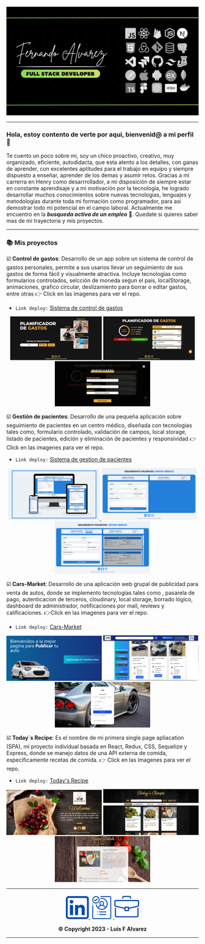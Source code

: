 
![img not found](https://github.com/fernando8alvarez/fernando8alvarez/blob/main/Banner%20Github%202.png)
* * *
### Hola, estoy contento de verte por aqui, bienvenid@ a mi perfil 👋

Te cuento un poco sobre mi, soy un chico proactivo, creativo, muy organizado, eficiente, autodidacta, que esta atento a los detalles, con ganas de aprender, con excelentes aptitudes para el trabajo en equipo y siempre dispuesto a enseñar, aprender de los demas y asumir retos. Gracias a mi carrerra en Henry como desarrrollador, a mi disposición de siempre estar en constante aprendisaje y a mi motivación por la tecnología, he logrado desarrollar muchos conocimientos sobre nuevas tecnologias, lenguajes y metodologías durante toda mi formación como programador, para asi demostrar todo mi potencial en el campo laboral. Actualmente me encuentro en la ***busqueda activa de un empleo*** 💼. Quedate si quieres saber mas de mi trayectoria y mis proyectos.
* * *
### 📚 Mis proyectos

☑️ **Control de gastos**: Desarrollo de un app sobre un sistema de control de gastos personales, permite a sus usarios llevar un seguimiento de sus gastos de forma fácil y visualmente atractiva. Incluye tecnologias como formularios controlados, selcción de moneda segun el pais, localStorage, animaciones, grafico circular, deslizamiento para borrar o editar gastos, entre otras  👉 Click en las imagenes para ver el repo.

- `Link deploy:` [Sistema de control de gastos](https://sistema-control-gastos.netlify.app/)

<p align="center">
  <a href="https://github.com/fernando8alvarez/Control-Gastos" title="click para ir al repositorio">
  <img heigth="100" width="240" src="https://github.com/fernando8alvarez/Control-Gastos/blob/main/Imgs/1-LandingPage.png" alt="Proyecto (Control Gastos)">
  </a>
  <a href="https://github.com/fernando8alvarez/Control-Gastos" title="click para ir al repositorio">
  <img heigth="100" width="240" src="https://github.com/fernando8alvarez/Control-Gastos/blob/main/Imgs/2-Panel.png" alt="Proyecto (Control Gastos)">
  </a>
  <a href="https://github.com/fernando8alvarez/Control-Gastos" title="click para ir al repositorio">
  <img heigth="100" width="250" src="https://github.com/fernando8alvarez/Control-Gastos/blob/main/Imgs/3-Formulario.png" alt="Proyecto (Control Gastos)"></a>
</p>

☑️ **Gestión de pacientes**: Desarrollo de una pequeña aplicación sobre seguimiento de pacientes en un centro médico, diseñada con tecnologias tales como, formulario controlado, validación de campos, local storage, listado de pacientes, edición y eliminación de pacientes y responsividad 👉 Click en las imagenes para ver el repo.

- `Link deploy:` [Sistema de gestion de pacientes](https://sistema-gestion-pacientes.netlify.app/)

<p align="center">
  <a href="https://github.com/fernando8alvarez/gestion_pacientes" title="click para ir al repositorio">
  <img heigth="100" width="240" src="https://github.com/fernando8alvarez/gestion_pacientes/blob/main/imgs/responsividad.png" alt="Proyecto (Gestion Pacientes)">
  </a>
  <a href="https://github.com/fernando8alvarez/gestion_pacientes" title="click para ir al repositorio">
  <img heigth="100" width="250" src="https://github.com/fernando8alvarez/gestion_pacientes/blob/main/imgs/P1.png" alt="Proyecto (Gestion Pacientes)">
  </a>
  <a href="https://github.com/fernando8alvarez/gestion_pacientes" title="click para ir al repositorio">
  <img heigth="100" width="250" src="https://github.com/fernando8alvarez/gestion_pacientes/blob/main/imgs/P5.png" alt="Proyecto (Gestion Pacientes)"></a>
</p>

☑️ **Cars-Market**: Desarrollo de una aplicación web grupal de publicidad para venta de autos, donde se implemento tecnologias tales como , pasarela de pago, autenticacion de terceros, cloudinary, local storage, borrado lógico, dashboard de administrador, notificaciones por mail, reviews y calificaciones. 👉Click en las imagenes para ver el repo.

- `Link deploy:` [Cars-Market](https://carsmarket.vercel.app/)

<p align="center">
  <a href="https://github.com/fernando8alvarez/Cars-Market" title="click para ir al repositorio">
  <img heigth="100" width="250" src="https://github.com/fernando8alvarez/fernando8alvarez/blob/main/Landing%20Page.png" alt="Proyecto grupal (Cars-Market)">
  </a>
  <a href="https://github.com/fernando8alvarez/Cars-Market" title="click para ir al repositorio">
  <img heigth="100" width="250" src="https://github.com/fernando8alvarez/fernando8alvarez/blob/main/Home.png" alt="Proyecto grupal (Cars-Market)">
  </a>
  <a href="https://github.com/fernando8alvarez/Cars-Market" title="click para ir al repositorio">
  <img heigth="100" width="250" src="https://github.com/fernando8alvarez/fernando8alvarez/blob/main/Inicio-Registro.png" alt="Proyecto grupal (Cars-Market)"></a>
</p>

☑️ **Today´s Recipe**: Es el nombre de mi primera single page apliacation (SPA), mi proyecto individual basada en React, Redux, CSS, Sequelize y Express, donde se manejo datos de una API externa de comida, especificamente recetas de comida. 👉 Click en las imagenes para ver el repo.

- `Link deploy:` [Today's Recipe](https://todays-recipe.vercel.app/)

<p align="center">
  <a href="https://github.com/fernando8alvarez/My-PI-Food" title="click para ir al repositorio">
  <img heigth="100" width="250" src="https://github.com/fernando8alvarez/fernando8alvarez/blob/main/Pi%20landing-page.png" alt="Proyecto individial (Today´s Recipe)">
  </a>
  <a href="https://github.com/fernando8alvarez/My-PI-Food" title="click para ir al repositorio">
  <img heigth="100" width="250" src="https://github.com/fernando8alvarez/fernando8alvarez/blob/main/PI%20Home.png" alt="Proyecto individial (Today´s Recipe)">
  </a>
  <a href="https://github.com/fernando8alvarez/My-PI-Food" title="click para ir al repositorio">
  <img heigth="100" width="250" src="https://github.com/fernando8alvarez/fernando8alvarez/blob/main/Pi%20detalles.png" alt="Proyecto individial (Today´s Recipe)">
  </a>
</p>

* * *

<p align="center" > 
  <a href="https://www.linkedin.com/in/luis-fernando-alvarez-leccia-3a5b7b151/" >
  <img width="60px" title="Ir a mi LinkedIn" src="https://github.com/fernando8alvarez/fernando8alvarez/blob/main/linkedin.png"  />
  </a>
 
  <a href="https://drive.google.com/file/d/1L6o2BEq3ounH4bQJgTnnYtieDqQImCIs/view?usp=sharing">
  <img height="60px" title="Descargar mi CV" src="https://github.com/fernando8alvarez/fernando8alvarez/blob/main/cv.png" />
  </a>
  
  <a href="https://luis-alvarez-portafolio.vercel.app">
  <img height="65px" title="Ir a mi portafolio" src="https://github.com/fernando8alvarez/fernando8alvarez/blob/main/portafolio.png" />
  </a>
</p>

<p align="center">
 <b>© Copyright 2023 - Luis F Alvarez  <b>
</p>

* * *
